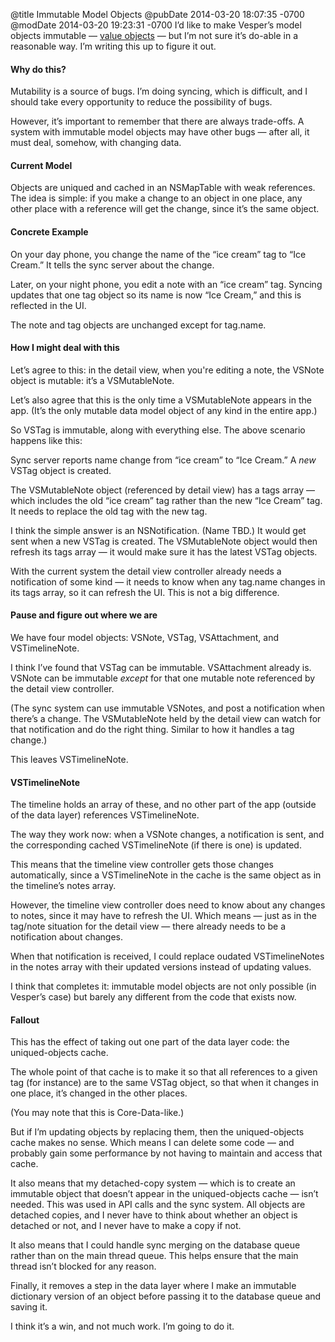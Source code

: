 @title Immutable Model Objects
@pubDate 2014-03-20 18:07:35 -0700
@modDate 2014-03-20 19:23:31 -0700
I’d like to make Vesper’s model objects immutable — [value objects](http://www.objc.io/issue-7/value-objects.html) — but I’m not sure it’s do-able in a reasonable way. I’m writing this up to figure it out.

#### Why do this?

Mutability is a source of bugs. I’m doing syncing, which is difficult, and I should take every opportunity to reduce the possibility of bugs.

However, it’s important to remember that there are always trade-offs. A system with immutable model objects may have other bugs — after all, it must deal, somehow, with changing data.

#### Current Model

Objects are uniqued and cached in an NSMapTable with weak references. The idea is simple: if you make a change to an object in one place, any other place with a reference will get the change, since it’s the same object.

#### Concrete Example

On your day phone, you change the name of the “ice cream” tag to “Ice Cream.” It tells the sync server about the change.

Later, on your night phone, you edit a note with an “ice cream” tag. Syncing updates that one tag object so its name is now “Ice Cream,” and this is reflected in the UI.

The note and tag objects are unchanged except for tag.name.

#### How I might deal with this

Let’s agree to this: in the detail view, when you're editing a note, the VSNote object is mutable: it’s a VSMutableNote. 

Let’s also agree that this is the only time a VSMutableNote appears in the app. (It’s the only mutable data model object of any kind in the entire app.)

So VSTag is immutable, along with everything else. The above scenario happens like this:

Sync server reports name change from “ice cream” to “Ice Cream.” A *new* VSTag object is created.

The VSMutableNote object (referenced by detail view) has a tags array — which includes the old “ice cream” tag rather than the new “Ice Cream” tag. It needs to replace the old tag with the new tag.

I think the simple answer is an NSNotification. (Name TBD.) It would get sent when a new VSTag is created. The VSMutableNote object would then refresh its tags array — it would make sure it has the latest VSTag objects.

With the current system the detail view controller already needs a notification of some kind — it needs to know when any tag.name changes in its tags array, so it can refresh the UI. This is not a big difference.

#### Pause and figure out where we are

We have four model objects: VSNote, VSTag, VSAttachment, and VSTimelineNote.

I think I’ve found that VSTag can be immutable. VSAttachment already is. VSNote can be immutable *except* for that one mutable note referenced by the detail view controller.

(The sync system can use immutable VSNotes, and post a notification when there’s a change. The VSMutableNote held by the detail view can watch for that notification and do the right thing. Similar to how it handles a tag change.)

This leaves VSTimelineNote.

#### VSTimelineNote

The timeline holds an array of these, and no other part of the app (outside of the data layer) references VSTimelineNote.

The way they work now: when a VSNote changes, a notification is sent, and the corresponding cached VSTimelineNote (if there is one) is updated.

This means that the timeline view controller gets those changes automatically, since a VSTimelineNote in the cache is the same object as in the timeline’s notes array.

However, the timeline view controller does need to know about any changes to notes, since it may have to refresh the UI. Which means — just as in the tag/note situation for the detail view — there already needs to be a notification about changes.

When that notification is received, I could replace oudated VSTimelineNotes in the notes array with their updated versions instead of updating values.

I think that completes it: immutable model objects are not only possible (in Vesper’s case) but barely any different from the code that exists now.

#### Fallout

This has the effect of taking out one part of the data layer code: the uniqued-objects cache.

The whole point of that cache is to make it so that all references to a given tag (for instance) are to the same VSTag object, so that when it changes in one place, it’s changed in the other places.

(You may note that this is Core-Data-like.)

But if I’m updating objects by replacing them, then the uniqued-objects cache makes no sense. Which means I can delete some code — and probably gain some performance by not having to maintain and access that cache.

It also means that my detached-copy system — which is to create an immutable object that doesn’t appear in the uniqued-objects cache — isn’t needed. This was used in API calls and the sync system. All objects are detached copies, and I never have to think about whether an object is detached or not, and I never have to make a copy if not.

It also means that I could handle sync merging on the database queue rather than on the main thread queue. This helps ensure that the main thread isn’t blocked for any reason.

Finally, it removes a step in the data layer where I make an immutable dictionary version of an object before passing it to the database queue and saving it.

I think it’s a win, and not much work. I’m going to do it.
